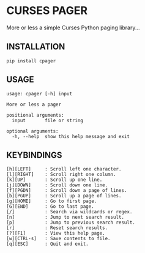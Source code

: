 # CURSES PAGER

More or less a simple Curses Python paging library...

## INSTALLATION

`pip install cpager`

## USAGE

``` text
usage: cpager [-h] input

More or less a pager

positional arguments:
  input       file or string

optional arguments:
  -h, --help  show this help message and exit
```

## KEYBINDINGS

``` text
[h][LEFT]     : Scroll left one character.
[l][RIGHT]    : Scroll right one column.
[k][UP]       : Scroll up one line.
[j][DOWN]     : Scroll down one line.
[f][PGDN]     : Scroll down a page of lines.
[b][PGUP]     : Scroll up a page of lines.
[g][HOME]     : Go to first page.
[G][END]      : Go to last page.
[/]           : Search via wildcards or regex.
[n]           : Jump to next search result.
[p]           : Jump to previous search result.
[r]           : Reset search results.
[?][F1]       : View this help page.
[w][CTRL-s]   : Save contents to file.
[q][ESC]      : Quit and exit.
```
